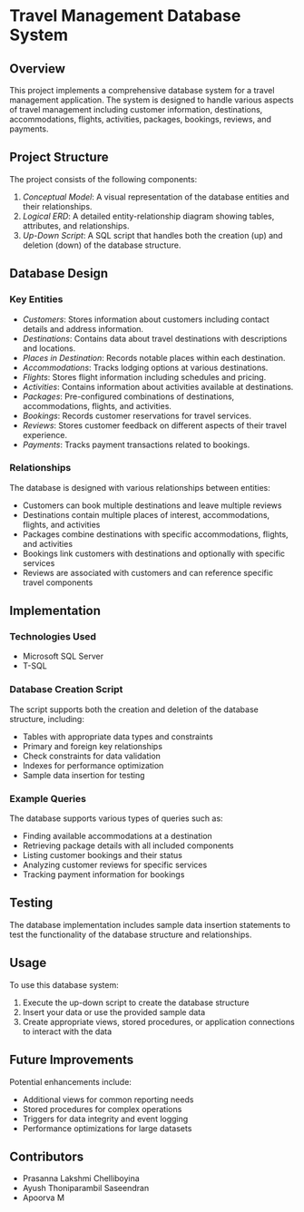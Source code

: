# Travel Management Database System

## Overview
This project implements a comprehensive database system for a travel management application. The system is designed to handle various aspects of travel management including customer information, destinations, accommodations, flights, activities, packages, bookings, reviews, and payments.

## Project Structure
The project consists of the following components:

1. *Conceptual Model*: A visual representation of the database entities and their relationships.
2. *Logical ERD*: A detailed entity-relationship diagram showing tables, attributes, and relationships.
3. *Up-Down Script*: A SQL script that handles both the creation (up) and deletion (down) of the database structure.

## Database Design

### Key Entities
- *Customers*: Stores information about customers including contact details and address information.
- *Destinations*: Contains data about travel destinations with descriptions and locations.
- *Places in Destination*: Records notable places within each destination.
- *Accommodations*: Tracks lodging options at various destinations.
- *Flights*: Stores flight information including schedules and pricing.
- *Activities*: Contains information about activities available at destinations.
- *Packages*: Pre-configured combinations of destinations, accommodations, flights, and activities.
- *Bookings*: Records customer reservations for travel services.
- *Reviews*: Stores customer feedback on different aspects of their travel experience.
- *Payments*: Tracks payment transactions related to bookings.

### Relationships
The database is designed with various relationships between entities:
- Customers can book multiple destinations and leave multiple reviews
- Destinations contain multiple places of interest, accommodations, flights, and activities
- Packages combine destinations with specific accommodations, flights, and activities
- Bookings link customers with destinations and optionally with specific services
- Reviews are associated with customers and can reference specific travel components

## Implementation

### Technologies Used
- Microsoft SQL Server
- T-SQL

### Database Creation Script
The script supports both the creation and deletion of the database structure, including:
- Tables with appropriate data types and constraints
- Primary and foreign key relationships
- Check constraints for data validation
- Indexes for performance optimization
- Sample data insertion for testing

### Example Queries
The database supports various types of queries such as:
- Finding available accommodations at a destination
- Retrieving package details with all included components
- Listing customer bookings and their status
- Analyzing customer reviews for specific services
- Tracking payment information for bookings

## Testing
The database implementation includes sample data insertion statements to test the functionality of the database structure and relationships.

## Usage
To use this database system:

1. Execute the up-down script to create the database structure
2. Insert your data or use the provided sample data
3. Create appropriate views, stored procedures, or application connections to interact with the data

## Future Improvements
Potential enhancements include:
- Additional views for common reporting needs
- Stored procedures for complex operations
- Triggers for data integrity and event logging
- Performance optimizations for large datasets

## Contributors
- Prasanna Lakshmi Chelliboyina
- Ayush Thoniparambil Saseendran
- Apoorva M
